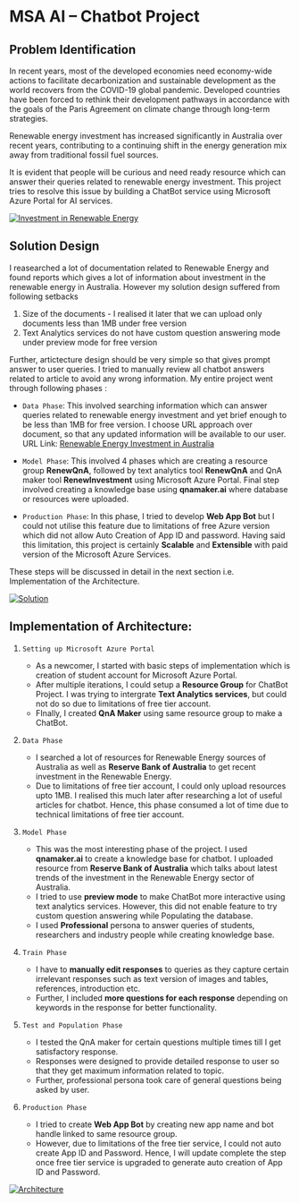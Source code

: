 # MSA AI – Chatbot Project

## Problem Identification

In recent years, most of the developed economies need economy-wide actions to facilitate decarbonization and sustainable development as the world recovers from the COVID-19 global pandemic. Developed countries have been forced to rethink their development pathways in accordance with the goals of the Paris Agreement on climate change through long-term strategies.

Renewable energy investment has increased significantly in Australia over recent years, contributing to a continuing shift in the energy generation mix away from traditional fossil fuel sources.

It is evident that people will be curious and need ready resource which can answer their queries related to renewable energy investment. This project tries to resolve this issue by building a ChatBot service using Microsoft Azure Portal for AI services.

[![Investment in Renewable Energy](https://raw.githubusercontent.com/maheshhase/Microsoft-Azure-Projects/main/ChatBot/Images/image.jpeg "Investment in Renewable Energy")](http://https://raw.githubusercontent.com/maheshhase/Microsoft-Azure-Projects/main/ChatBot/Images/image.jpeg "Investment in Renewable Energy")


## Solution Design

I reasearched a lot of documentation related to Renewable Energy and found reports which gives a lot of information about investment in the renewable energy in Australia. However my solution design suffered from following setbacks
1. Size of the documents - I realised it later that we can upload only documents less than 1MB under free version
2. Text Analytics services do not have custom question answering mode under preview mode for free version

Further, artictecture design should be very simple so that gives prompt answer to user queries. I tried to manually review all chatbot answers related to article to avoid any wrong information.  My entire project went through following phases :

- `Data Phase`: This involved searching information which can answer queries related to renewable energy investment and yet brief enough to be less than 1MB for free version. I choose URL approach over document, so that any updated information will be available to our user.
URL Link: [Renewable Energy Investment in Australia](https://www.rba.gov.au/publications/bulletin/2020/mar/renewable-energy-investment-in-australia.html "Renewable Energy Investment in Australia")

- `Model Phase`: This involved 4 phases which are creating a resource group **RenewQnA**, followed by text analytics tool **RenewQnA** and QnA maker tool **RenewInvestment** using Microsoft Azure Portal. Final step involved creating a knowledge base using **qnamaker.ai** where database or resources were uploaded. 

- `Production Phase`: In this phase, I tried to develop **Web App Bot** but I could not utilise this feature due to limitations of free Azure version which did not allow Auto Creation of App ID and password. Having said this limitation, this project is certainly **Scalable** and **Extensible** with paid version of the Microsoft Azure Services.

These steps will be discussed in detail in the next section i.e. Implementation of the Architecture.

[![Solution](https://raw.githubusercontent.com/maheshhase/Microsoft-Azure-Projects/main/Solution.jpeg "Solution")](https://raw.githubusercontent.com/maheshhase/Microsoft-Azure-Projects/main/Solution.jpeg "Solution")

## Implementation of Architecture:

1.  `Setting up Microsoft Azure Portal`
	- As a newcomer, I started with basic steps of implementation which is creation of student account for Microsoft Azure Portal.
	- After multiple iterations, I could setup a **Resource Group** for ChatBot Project. I was trying to intergrate **Text Analytics services**, but could not do so due to limitations of free tier account.
	- FInally, I created **QnA Maker** using same resource group to make a ChatBot.
	
2. `Data Phase`
	- I searched a lot of resources for Renewable Energy sources of Australia as well as **Reserve Bank of Australia** to get recent investment in the Renewable Energy.
	- Due to limitations of free tier account, I could only upload resources upto 1MB. I realised this much later after researching a lot of useful articles for chatbot. Hence, this phase consumed a lot of time due to technical limitations of free tier account.
	
3. `Model Phase`
	- This was the most interesting phase of the project. I used **qnamaker.ai** to create a knowledge base for chatbot. I uploaded resource from **Reserve Bank of Australia**  which talks about latest trends of the investment in the Renewable Energy sector of Australia.
	- I tried to use **preview mode** to make ChatBot more interactive using text analytics services. However, this did not enable feature to try custom question answering while Populating the database.
	- I used **Professional** persona to answer queries of students, researchers and industry people while creating knowledge base.
	
4. `Train Phase`
	- I have to **manually edit responses** to queries as they capture certain irrelevant responses such as text version of images and tables, references, introduction etc.
	- Further, I included **more questions for each response** depending on keywords in the response for better functionality.

5. `Test and Population Phase`
	- I tested the QnA maker for certain questions multiple times till I get satisfactory response. 
	- Responses were designed to provide detailed response to user so that they get maximum information related to topic.
	- Further, professional persona took care of general questions being asked by user.
	
6. `Production Phase`
	- I tried to create **Web App Bot** by creating new app name and bot handle linked to same resource group.
	- However, due to limitations of the free tier service, I could not auto create App ID and Password. Hence, I will update complete the step once free tier service is upgraded to generate auto creation of App ID and Password.

[![Architecture](https://raw.githubusercontent.com/maheshhase/Microsoft-Azure-Projects/main/ChatBot/Images/Architecture.jpg "Architecture")](https://raw.githubusercontent.com/maheshhase/Microsoft-Azure-Projects/main/ChatBot/Images/Architecture.jpg "Architecture")


